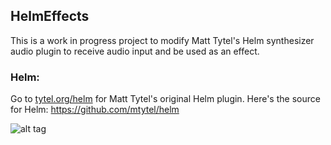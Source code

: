 ## HelmEffects
This is a work in progress project to modify Matt Tytel's Helm synthesizer audio plugin to receive audio input and be used as an effect.

### Helm:
Go to [tytel.org/helm](http://tytel.org/helm) for Matt Tytel's original Helm plugin.
Here's the source for Helm: https://github.com/mtytel/helm

![alt tag](http://tytel.org/static/images/helm_screenshot.png)
